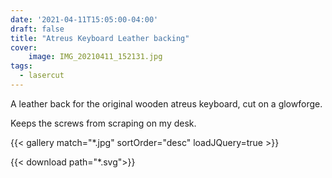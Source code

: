 ```yaml
---
date: '2021-04-11T15:05:00-04:00'
draft: false
title: "Atreus Keyboard Leather backing"
cover:
    image: IMG_20210411_152131.jpg
tags:
  - lasercut
---
```


A leather back for the original wooden atreus keyboard, cut on a glowforge.

Keeps the screws from scraping on my desk.

{{< gallery match="*.jpg" sortOrder="desc" loadJQuery=true >}}

{{< download path="*.svg">}}
